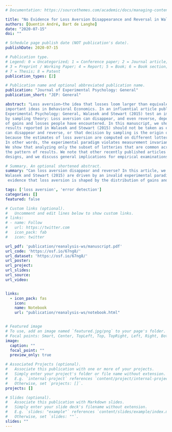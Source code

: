 ```yaml
---
# Documentation: https://sourcethemes.com/academic/docs/managing-content/

title: "No Evidence for Loss Aversion Disappearance and Reversal in Walasek and Stewart (2015)"
authors: [Quentin André, Bart de Langhe]
date: "2020-07-15"
doi: ""

# Schedule page publish date (NOT publication's date).
publishDate: 2020-07-15

# Publication type.
# Legend: 0 = Uncategorized; 1 = Conference paper; 2 = Journal article;
# 3 = Preprint / Working Paper; 4 = Report; 5 = Book; 6 = Book section;
# 7 = Thesis; 8 = Patent
publication_types: [2]

# Publication name and optional abbreviated publication name.
publication: "Journal of Experimental Psychology: General"
publication_short: "JEP: General"

abstract: "Loss aversion—the idea that losses loom larger than equivalent gains—is one of the most
important ideas in Behavioral Economics. In an influential article published in the Journal of
Experimental Psychology: General, Walasek and Stewart (2015) test an implication of decision
by sampling theory: Loss aversion can disappear, and even reverse, depending on the distribution
of gains and losses people have encountered. In this manuscript, we show that the pattern of
results reported in Walasek and Stewart (2015) should not be taken as evidence that loss aversion
can disappear and reverse, or that decision by sampling is the origin of loss aversion. It emerges
because the estimates of loss aversion are computed on different lotteries in different conditions.
In other words, the experimental paradigm violates measurement invariance, and is thus invalid.
We show that analyzing only the subset of lotteries that are common across conditions eliminates
the pattern of results. We note that other recently published articles use similar experimental
designs, and we discuss general implications for empirical examinations of utility functions."

# Summary. An optional shortened abstract.
summary: "Can loss aversion disappear and reverse? In this article, we show that the shifts in loss aversion reported in
Walasek and Stewart (2015) are driven by an invalid experimental paradigm. After correcting this error, we do not see
 evidence that loss aversion is shaped by the distribution of gains and losses that people have encountered."

tags: ['loss aversion', 'error detection']
categories: []
featured: false

# Custom links (optional).
#   Uncomment and edit lines below to show custom links.
# links:
# - name: Follow
#   url: https://twitter.com
#   icon_pack: fab
#   icon: twitter

url_pdf: 'publication/reanalysis-ws/manuscript.pdf'
url_code: 'https://osf.io/67ng8/'
url_dataset: 'https://osf.io/67ng8/'
url_poster:
url_project:
url_slides: 
url_source:
url_video:


links:
  - icon_pack: fas
    icon: 
    name: Notebook
    url: "publication/reanalysis-ws/notebook.html"


# Featured image
# To use, add an image named `featured.jpg/png` to your page's folder. 
# Focal points: Smart, Center, TopLeft, Top, TopRight, Left, Right, BottomLeft, Bottom, BottomRight.
image:
  caption: ""
  focal_point: ""
  preview_only: true

# Associated Projects (optional).
#   Associate this publication with one or more of your projects.
#   Simply enter your project's folder or file name without extension.
#   E.g. `internal-project` references `content/project/internal-project/index.md`.
#   Otherwise, set `projects: []`.
projects: []

# Slides (optional).
#   Associate this publication with Markdown slides.
#   Simply enter your slide deck's filename without extension.
#   E.g. `slides: "example"` references `content/slides/example/index.md`.
#   Otherwise, set `slides: ""`.
slides: ""
---
```

